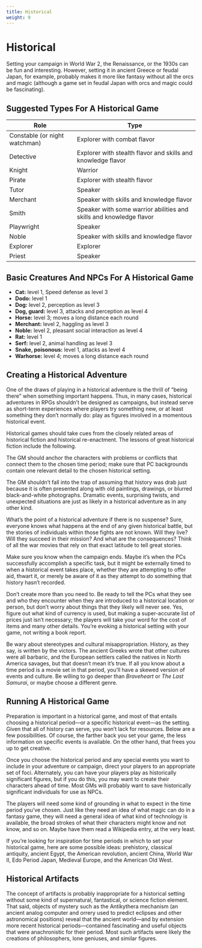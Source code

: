 ```yaml
---
title: Historical
weight: 9
---
```


# Historical

Setting your campaign in World War 2, the Renaissance, or the 1930s can be fun and interesting. However, setting it in ancient Greece or feudal Japan, for example, probably makes it more like fantasy without all the orcs and magic (although a game set in feudal Japan with orcs and magic could be fascinating).

## Suggested Types For A Historical Game

| Role                          | Type                                                                |
|-------------------------------|---------------------------------------------------------------------|
| Constable (or night watchman) | Explorer with combat flavor                                         |
| Detective                     | Explorer with stealth flavor and skills and knowledge flavor        |
| Knight                        | Warrior                                                             |
| Pirate                        | Explorer with stealth flavor                                        |
| Tutor                         | Speaker                                                             |
| Merchant                      | Speaker with skills and knowledge flavor                            |
| Smith                         | Speaker with some warrior abilities and skills and knowledge flavor |
| Playwright                    | Speaker                                                             |
| Noble                         | Speaker with skills and knowledge flavor                            |
| Explorer                      | Explorer                                                            |
| Priest                        | Speaker                                                             |

## Basic Creatures And NPCs For A Historical Game

* **Cat:** level 1, Speed defense as level 3
* **Dodo:** level 1
* **Dog:** level 2, perception as level 3
* **Dog, guard:** level 3, attacks and perception as level 4
* **Horse:** level 3; moves a long distance each round
* **Merchant:** level 2, haggling as level 3
* **Noble:** level 2, pleasant social interaction as level 4
* **Rat:** level 1
* **Serf:** level 2, animal handling as level 3
* **Snake, poisonous:** level 1, attacks as level 4
* **Warhorse:** level 4; moves a long distance each round

## Creating a Historical Adventure

One of the draws of playing in a historical adventure is the thrill of “being there” when something important happens. Thus, in many cases, historical adventures in RPGs shouldn’t be designed as campaigns, but instead serve as short-term experiences where players try something new, or at least something they don’t normally do: play as figures involved in a momentous historical event.

Historical games should take cues from the closely related areas of historical fiction and historical re-enactment. The lessons of great historical fiction include the following.

The GM should anchor the characters with problems or conflicts that connect them to the chosen time period; make sure that PC backgrounds contain one relevant detail to the chosen historical setting.

The GM shouldn’t fall into the trap of assuming that history was drab just because it is often presented along with old paintings, drawings, or blurred black-and-white photographs. Dramatic events, surprising twists, and unexpected situations are just as likely in a historical adventure as in any other kind.

What’s the point of a historical adventure if there is no suspense? Sure, everyone knows what happens at the end of any given historical battle, but the stories of individuals within those fights are not known. Will they live? Will they succeed in their mission? And what are the consequences? Think of all the war movies that rely on that exact latitude to tell great stories.

Make sure you know when the campaign ends. Maybe it’s when the PCs successfully accomplish a specific task, but it might be externally timed to when a historical event takes place, whether they are attempting to offer aid, thwart it, or merely be aware of it as they attempt to do something that history hasn’t recorded.

Don’t create more than you need to. Be ready to tell the PCs what they see and who they encounter when they are introduced to a historical location or person, but don’t worry about things that they likely will never see. Yes, figure out what kind of currency is used, but making a super-accurate list of prices just isn’t necessary; the players will take your word for the cost of items and many other details. You’re evoking a historical setting with your game, not writing a book report.

Be wary about stereotypes and cultural misappropriation. History, as they say, is written by the victors. The ancient Greeks wrote that other cultures were all barbaric, and the European settlers called the natives in North America savages, but that doesn’t mean it’s true. If all you know about a time period is a movie set in that period, you’ll have a skewed version of events and culture. Be willing to go deeper than *Braveheart* or *The Last Samurai*, or maybe choose a different genre.

## Running A Historical Game

Preparation is important in a historical game, and most of that entails choosing a historical period—or a specific historical event—as the setting. Given that all of history can serve, you won’t lack for resources. Below are a few possibilities. Of course, the farther back you set your game, the less information on specific events is available. On the other hand, that frees you up to get creative.

Once you choose the historical period and any special events you want to include in your adventure or campaign, direct your players to an appropriate set of foci. Alternately, you can have your players play as historically significant figures, but if you do this, you may want to create their characters ahead of time. Most GMs will probably want to save historically significant individuals for use as NPCs.

The players will need some kind of grounding in what to expect in the time period you’ve chosen. Just like they need an idea of what magic can do in a fantasy game, they will need a general idea of what kind of technology is available, the broad strokes of what their characters might know and not know, and so on. Maybe have them read a Wikipedia entry, at the very least.

If you’re looking for inspiration for time periods in which to set your historical game, here are some possible ideas: prehistory, classical antiquity, ancient Egypt, the American revolution, ancient China, World War II, Edo Period Japan, Medieval Europe, and the American Old West.

## Historical Artifacts

The concept of artifacts is probably inappropriate for a historical setting without some kind of supernatural, fantastical, or science fiction element. That said, objects of mystery such as the Antikythera mechanism (an ancient analog computer and orrery used to predict eclipses and other astronomical positions) reveal that the ancient world—and by extension more recent historical periods—contained fascinating and useful objects that were anachronistic for their period. Most such artifacts were likely the creations of philosophers, lone geniuses, and similar figures.
